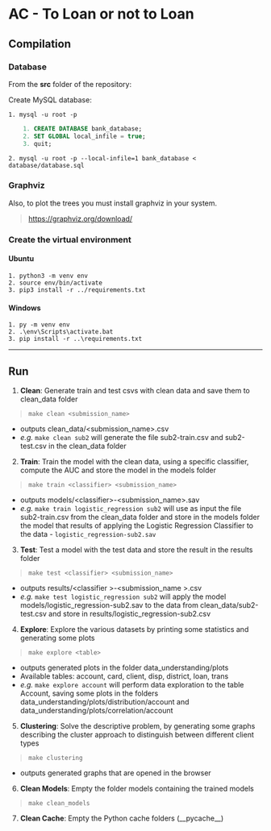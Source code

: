 # AC - To Loan or not to Loan

## Compilation

### Database

From the **src** folder of the repository:

Create MySQL database:

```properties
1. mysql -u root -p
```
```sql
    1. CREATE DATABASE bank_database;
    2. SET GLOBAL local_infile = true;
    3. quit;
```
```properties
2. mysql -u root -p --local-infile=1 bank_database < database/database.sql
```

### Graphviz

Also, to plot the trees you must install graphviz in your system.
> https://graphviz.org/download/

### Create the virtual environment
#### Ubuntu
```properties
1. python3 -m venv env
2. source env/bin/activate
3. pip3 install -r ../requirements.txt
```

#### Windows
```properties
1. py -m venv env
2. .\env\Scripts\activate.bat
3. pip install -r ..\requirements.txt
```
***

## Run

1. **Clean**: Generate train and test csvs with clean data and save them to clean_data folder 
> `make clean <submission_name>` 
- outputs clean_data/<submission_name>.csv
- *e.g.* `make clean sub2` will generate the file sub2-train.csv and sub2-test.csv in the clean_data folder 

2. **Train**: Train the model with the clean data, using a specific classifier, compute the AUC and store the model in the models folder
> `make train <classifier> <submission_name>` 
- outputs models/&lt;classifier&gt;-&lt;submission_name&gt;.sav
- *e.g.* `make train logistic_regression sub2` will use as input the file sub2-train.csv from the clean_data folder and store in the models folder the model that results of applying the Logistic Regression Classifier to the data - `logistic_regression-sub2.sav`

3. **Test**: Test a model with the test data and store the result in the results folder
> `make test <classifier> <submission_name>` 
- outputs results/&lt;classifier &gt;-&lt;submission_name &gt;.csv
- *e.g.* `make test logistic_regression sub2` will apply the model models/logistic_regression-sub2.sav to the data from clean_data/sub2-test.csv and store in results/logistic_regression-sub2.csv

4. **Explore**: Explore the various datasets by printing some statistics and generating some plots
> `make explore <table>`
- outputs generated plots in the folder data_understanding/plots
- Available tables: account, card, client, disp, district, loan, trans
- *e.g.* `make explore account` will perform data exploration to the table Account, saving some plots in the folders data_understanding/plots/distribution/account and data_understanding/plots/correlation/account

5. **Clustering**: Solve the descriptive problem, by generating some graphs describing the cluster approach to distinguish between different client types
> `make clustering`
- outputs generated graphs that are opened in the browser

6. **Clean Models**: Empty the folder models containing the trained models
> `make clean_models`

7. **Clean Cache**: Empty the Python cache folders (\_\_pycache\_\_)